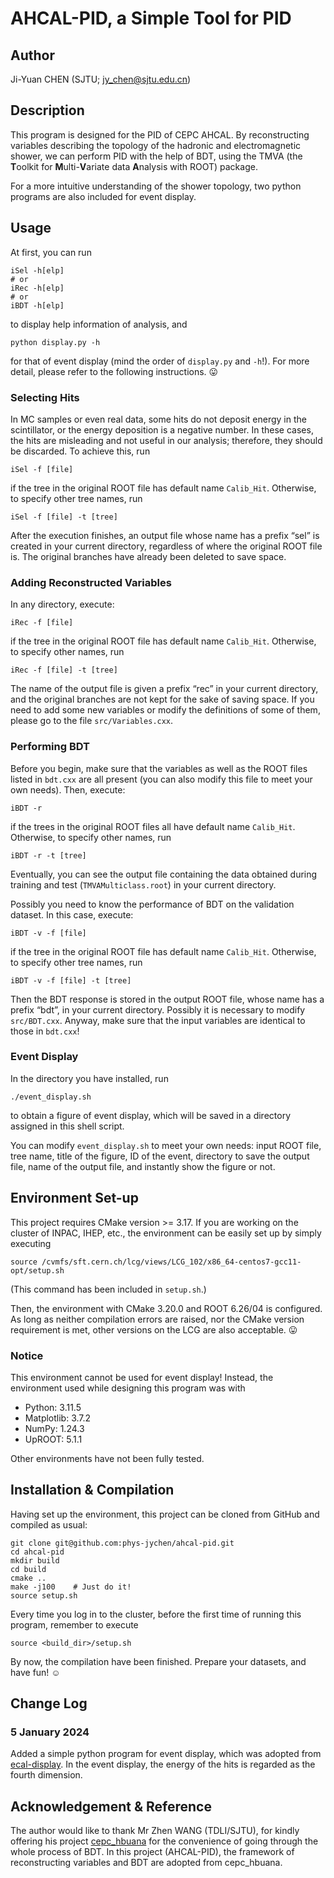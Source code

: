 # AHCAL-PID, a Simple Tool for PID

## Author
Ji-Yuan CHEN (SJTU; <jy_chen@sjtu.edu.cn>)

## Description
This program is designed for the PID of CEPC AHCAL. By reconstructing variables describing the topology of the hadronic and electromagnetic shower, we can perform PID with the help of BDT, using the TMVA (the **T**oolkit for **M**ulti-**V**ariate data **A**nalysis with ROOT) package.

For a more intuitive understanding of the shower topology, two python programs are also included for event display.

## Usage
At first, you can run
```shell
iSel -h[elp]
# or
iRec -h[elp]
# or
iBDT -h[elp]
```
to display help information of analysis, and
```shell
python display.py -h
```
for that of event display (mind the order of `display.py` and `-h`!). For more detail, please refer to the following instructions. :stuck_out_tongue:

### Selecting Hits
In MC samples or even real data, some hits do not deposit energy in the scintillator, or the energy deposition is a negative number. In these cases, the hits are misleading and not useful in our analysis; therefore, they should be discarded. To achieve this, run
```shell
iSel -f [file]
```
if the tree in the original ROOT file has default name `Calib_Hit`. Otherwise, to specify other tree names, run
```shell
iSel -f [file] -t [tree]
```

After the execution finishes, an output file whose name has a prefix “sel” is created in your current directory, regardless of where the original ROOT file is. The original branches have already been deleted to save space.

### Adding Reconstructed Variables
In any directory, execute:
```shell
iRec -f [file]
```
if the tree in the original ROOT file has default name `Calib_Hit`. Otherwise, to specify other names, run
```shell
iRec -f [file] -t [tree]
```

The name of the output file is given a prefix “rec” in your current directory, and the original branches are not kept for the sake of saving space. If you need to add some new variables or modify the definitions of some of them, please go to the file `src/Variables.cxx`.

### Performing BDT
Before you begin, make sure that the variables as well as the ROOT files listed in `bdt.cxx` are all present (you can also modify this file to meet your own needs). Then, execute:
```shell
iBDT -r
```
if the trees in the original ROOT files all have default name `Calib_Hit`. Otherwise, to specify other names, run
```shell
iBDT -r -t [tree]
```

Eventually, you can see the output file containing the data obtained during training and test (`TMVAMulticlass.root`) in your current directory.

Possibly you need to know the performance of BDT on the validation dataset. In this case, execute:
```shell
iBDT -v -f [file]
```
if the tree in the original ROOT file has default name `Calib_Hit`. Otherwise, to specify other tree names, run
```shell
iBDT -v -f [file] -t [tree]
```

Then the BDT response is stored in the output ROOT file, whose name has a prefix “bdt”, in your current directory. Possibly it is necessary to modify `src/BDT.cxx`. Anyway, make sure that the input variables are identical to those in `bdt.cxx`!

### Event Display
In the directory you have installed, run
```shell
./event_display.sh
```
to obtain a figure of event display, which will be saved in a directory assigned in this shell script.

You can modify `event_display.sh` to meet your own needs: input ROOT file, tree name, title of the figure, ID of the event, directory to save the output file, name of the output file, and instantly show the figure or not.

## Environment Set-up
This project requires CMake version >= 3.17. If you are working on the cluster of INPAC, IHEP, etc., the environment can be easily set up by simply executing
```shell
source /cvmfs/sft.cern.ch/lcg/views/LCG_102/x86_64-centos7-gcc11-opt/setup.sh
```
(This command has been included in `setup.sh`.)

Then, the environment with CMake 3.20.0 and ROOT 6.26/04 is configured. As long as neither compilation errors are raised, nor the CMake version requirement is met, other versions on the LCG are also acceptable. :stuck_out_tongue:

### Notice
This environment cannot be used for event display! Instead, the environment used while designing this program was with
- Python: 3.11.5
- Matplotlib: 3.7.2
- NumPy: 1.24.3
- UpROOT: 5.1.1

Other environments have not been fully tested.

## Installation & Compilation
Having set up the environment, this project can be cloned from GitHub and compiled as usual:
```shell
git clone git@github.com:phys-jychen/ahcal-pid.git
cd ahcal-pid
mkdir build
cd build
cmake ..
make -j100    # Just do it!
source setup.sh
```

Every time you log in to the cluster, before the first time of running this program, remember to execute
```shell
source <build_dir>/setup.sh
```

By now, the compilation have been finished. Prepare your datasets, and have fun! :relaxed:

## Change Log
### 5 January 2024
Added a simple python program for event display, which was adopted from [ecal-display](https://github.com/phys-jychen/ecal-display). In the event display, the energy of the hits is regarded as the fourth dimension.

## Acknowledgement & Reference
The author would like to thank Mr Zhen WANG (TDLI/SJTU), for kindly offering his project [cepc\_hbuana](https://github.com/wangz1996/cepc_hbuana) for the convenience of going through the whole process of BDT. In this project (AHCAL-PID), the framework of reconstructing variables and BDT are adopted from cepc\_hbuana.
